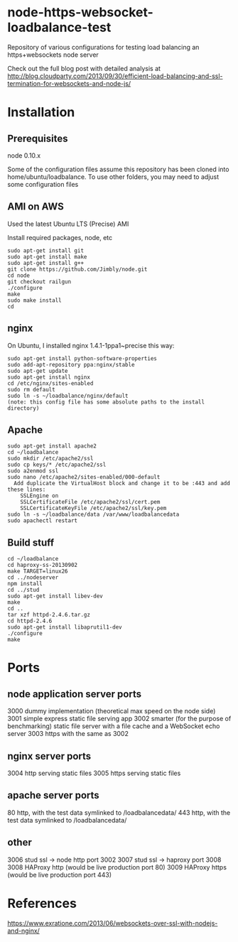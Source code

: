 node-https-websocket-loadbalance-test
=====================================

Repository of various configurations for testing load balancing an https+websockets node server

Check out the full blog post with detailed analysis at http://blog.cloudparty.com/2013/09/30/efficient-load-balancing-and-ssl-termination-for-websockets-and-node-js/

Installation
============
Prerequisites
-------------
node 0.10.x

Some of the configuration files assume this repository has been cloned into
home/ubuntu/loadbalance.  To use other folders, you may need to adjust some
configuration files

AMI on AWS
----------
Used the latest Ubuntu LTS (Precise) AMI

Install required packages, node, etc
```
sudo apt-get install git
sudo apt-get install make
sudo apt-get install g++
git clone https://github.com/Jimbly/node.git
cd node
git checkout railgun
./configure
make
sudo make install
cd
```

nginx
-----
On Ubuntu, I installed nginx 1.4.1-1ppa1~precise this way:
```
sudo apt-get install python-software-properties
sudo add-apt-repository ppa:nginx/stable
sudo apt-get update
sudo apt-get install nginx
cd /etc/nginx/sites-enabled
sudo rm default
sudo ln -s ~/loadbalance/nginx/default
(note: this config file has some absolute paths to the install directory)
```

Apache
------
```
sudo apt-get install apache2
cd ~/loadbalance
sudo mkdir /etc/apache2/ssl
sudo cp keys/* /etc/apache2/ssl
sudo a2enmod ssl
sudo nano /etc/apache2/sites-enabled/000-default
  Add duplicate the VirtualHost block and change it to be :443 and add these lines:
    SSLEngine on
    SSLCertificateFile /etc/apache2/ssl/cert.pem
    SSLCertificateKeyFile /etc/apache2/ssl/key.pem
sudo ln -s ~/loadbalance/data /var/www/loadbalancedata
sudo apachectl restart
```

Build stuff
-----------
```
cd ~/loadbalance
cd haproxy-ss-20130902
make TARGET=linux26
cd ../nodeserver
npm install
cd ../stud
sudo apt-get install libev-dev
make
cd ..
tar xzf httpd-2.4.6.tar.gz
cd httpd-2.4.6
sudo apt-get install libaprutil1-dev
./configure
make
```

Ports
=====

node application server ports
-----------------------------
3000 dummy implementation (theoretical max speed on the node side)
3001 simple express static file serving app
3002 smarter (for the purpose of benchmarking) static file server with a file cache and a WebSocket echo server
3003 https with the same as 3002

nginx server ports
------------------
3004 http serving static files
3005 https serving static files

apache server ports
-------------------
80 http, with the test data symlinked to /loadbalancedata/
443 http, with the test data symlinked to /loadbalancedata/

other
----
3006 stud ssl -> node http port 3002
3007 stud ssl -> haproxy port 3008
3008 HAProxy http (would be live production port 80)
3009 HAProxy https (would be live production port 443)



References
==========
https://www.exratione.com/2013/06/websockets-over-ssl-with-nodejs-and-nginx/
